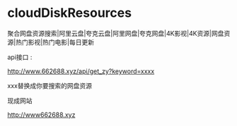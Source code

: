 # cloudDiskResources
聚合网盘资源搜索|阿里云盘|夸克云盘|阿里网盘|夸克网盘|4K影视|4K资源|网盘资源|热门影视|热门电影|每日更新

api接口 : 

http://www.662688.xyz/api/get_zy?keyword=xxxx

xxx替换成你要搜索的网盘资源

现成网站

http://www662688.xyz

